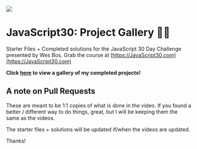 ﻿![](https://javascript30.com/images/JS3-social-share.png)

# JavaScript30: Project Gallery 👨‍🎨

Starter Files + Completed solutions for the JavaScript 30 Day Challenge presented by Wes Bos.
Grab the course at [https://JavaScript30.com](https://JavaScript30.com)

**Click [here](https://adamdubey.github.io/JavaScript30) to view a gallery of my completed projects!**

## A note on Pull Requests

These are meant to be 1:1 copies of what is done in the video. If you found a better / different way to do things, great, but I will be keeping them the same as the videos.

The starter files + solutions will be updated if/when the videos are updated.

Thanks!
